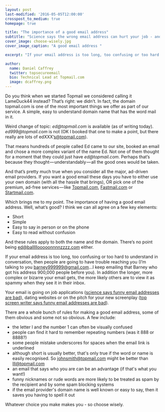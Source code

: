 ```yaml
---
layout: post
last-modified: '2016-05-05T12:00:00'
crosspost_to_medium: true
homepage: true

title: "The importance of a good email address"
subtitle: "Science says the wrong email address can hurt your job - and your love life"
cover_image: choose-wisely.jpg
cover_image_caption: "A good email address "

excerpt: "If your email address is too long, too confusing or too hard to understand in conversation, then people are going to have trouble reaching you...In addition the longer, more complex or bizarre your email gets, the more likely others are to view it as spammy when they see it in their inbox."

author:
  name: Daniel Caffrey
  twitter: topsecureemail
  bio: Technical Lead at Topmail.com
  image: dcaffrey.png  
---
```

Do you think when we started Topmail we considered calling it LameDuck44 instead? That’s right: we didn’t. In fact, the domain topmail.com is one of the most important things we offer as part of our service. A simple, easy to understand domain name that has the word mail in it.

Weird change of topic: _ed@topmail.com_ is available (as of writing today). _ed999@topmail.com_ is not (OK I booked that one to make a point, but there really are lots of edXXX’s@topmail.com).

That means hundreds of people called Ed came to our site, booked an email and chose a more complex variant of the name Ed. Not one of them thought for a moment that they could just have _ed@topmail.com_. Perhaps that’s because they thought — understandably — all the good ones would be taken.

And that’s pretty much true when you consider all the major, ad-driven email providers. If you want a good email these days you have to either use your own domain (with all the hassle that brings), OR pick one of the premium, ad-free services — like [Topmail.com](https://www.topmail.com), [Fastmail.com](https://www.fastmail.com) or [Startmail.com](https://www.startmail.com).

Which brings me to my point. The importance of having a good email address. Well, what’s good? I think we can all agree on a few key elements:

* Short
* Simple
* Easy to say in person or on the phone
* Easy to read without confusion

And these rules apply to both the name and the domain. There’s no point being ed@balllllooooonnnnzzzz.com either.

If your email address is too long, too confusing or too hard to understand in conversation, then people are going to have trouble reaching you (I’m talking to you barney999999@gmail.com…I keep emailing that Barney who got his address 900,000 people before you). In addition the longer, more complex or bizarre your email gets, the more likely others are to view it as spammy when they see it in their inbox.

Your email is going on job applications ([science says funny email addresses are bad](http://www.livescience.com/4407-hip-mail-addresses-bad-resumes.html)), dating websites or on the pitch for your new screenplay ([top screen writer says funny email addresses are bad](http://johnaugust.com/2010/why-email-addresses-matter)).

There are a whole bunch of rules for making a good email address, some of them obvious and some not so obvious. A few include:

* the letter l and the number 1 can often be visually confused
* people can find it hard to remember repeating numbers (was it 888 or 8888?)
* some people mistake underscores for spaces when the email link is underlined
* although short is usually better, that's only true if the word or name is easily recognised. So johnsmith@topmail.com might be better than lll@topmail.com
* an email that says who you are can be an advantage (if that's what you want!)
* funny nicknames or rude words are more likely to be treated as spam by the recipient and by some spam blocking systems
* if the email provider's domain name is well known or easy to say, then it saves you having to spell it out

Whatever choice you make makes you - so choose wisely. 
